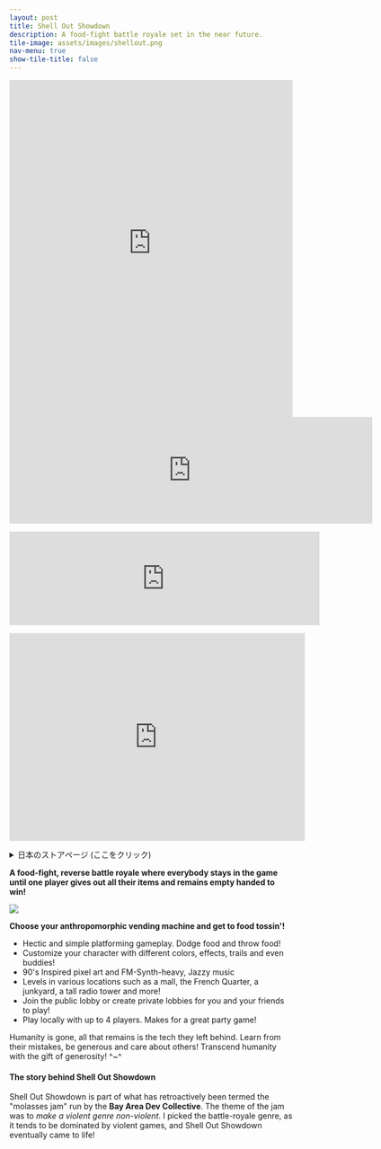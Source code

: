 ```yaml
---
layout: post
title: Shell Out Showdown
description: A food-fight battle royale set in the near future.
tile-image: assets/images/shellout.png
nav-menu: true
show-tile-title: false
---
```



<iframe width="100%" height="600" src="https://www.youtube-nocookie.com/embed/6AugzN6W-UM" title="YouTube video player" frameborder="0" allow="accelerometer; autoplay; clipboard-write; encrypted-media; gyroscope; picture-in-picture" allowfullscreen></iframe>

<iframe src="https://store.steampowered.com/widget/1556660/" frameborder="0" width="646" height="190"></iframe>
<p/>
<iframe src="https://itch.io/embed/923443?linkback=true&amp;dark=true" width="552" height="167" frameborder="0"><a href="https://manadream.itch.io/shell-out-showdown">Shell Out Showdown by manadream</a></iframe>
<p/>
<iframe src="https://www.humblebundle.com/widget/v2/product/shell_out_showdown_widget/YaKgjyg3cF?theme=dark" width="526" height="370" style="border: none;" scrolling="no" frameborder="0"></iframe>
<details>
  <summary>日本のストアページ (ここをクリック)</summary>
  <br/>
  <div>
<p>自分のアイテムをすべて分け与え、その状態をキープし続けたプレイヤーが勝利する<strong>フードファイト逆バトルロワイアル</strong>！</p>
<p><em></em></p><em>
<p><strong>好きな擬人化自販機を選んで食べ物を投げよう！</strong></p>
<ul><li>目まぐるしくも手軽なプラットフォームゲーム。食べ物を避けては投げよう！
    
</li><li>自分のキャラクターの色、エフェクト、軌跡、そして相棒をカスタマイズ！
    
</li><li>90年代にインスパイアされたピクセルアートとFMシンセがメインのジャジーな音楽
    
</li><li>モール、フレンチ・クオーター、廃品置き場、高層ラジオタワーなど、さまざまなロケーションのステージ！
    
</li><li>公開ロビーに参加したり、プライベートロビーを作成したりして友達とプレイ！
    
</li><li>最大4人のプレイヤーでのローカルプレイが可能。パーティーゲームとして最適！
</li></ul>
<p>人類は滅亡し、残されたのは彼らが作り出した機械のみ。彼らの間違いから学び、寛大な心で他人に親切にしよう！寛大なギフトで人類を超越しよう！^~^<br></p><h4>シェルアウト・ショーダウンの裏話</h4>
</em><p><em>シェルアウト・ショーダウンは、<strong>Bay Area Dev Collective</strong>が過去に実施した「モラセス・ジャム」に参加したゲームの一つです。そのゲームジャムは<em>暴力的なジャンルを非暴力的に</em>がテーマでした。私は暴力的なゲームが大半を占めるバトルロワイアルのジャンルを選び、後にシェルアウト・ショーダウンが誕生しました！<br></em></p><p><br></p>
  </div>
</details>
<p><strong>A food-fight, reverse battle royale where everybody stays in the game<br/>until one player gives out all their items and remains empty handed to win!<br></strong></p>
<p><img src="/assets/images/levelShowcaseEN.gif"></p>
<p><strong></strong></p>
<p><strong>Choose your anthropomorphic vending machine and get to food tossin'!</strong></p>
<ul><li>Hectic and simple platforming gameplay. Dodge food and throw food!
    
</li><li>Customize your character with different colors, effects, trails and even buddies!
    
</li><li>90's Inspired pixel art and FM-Synth-heavy, Jazzy music
    
</li><li>Levels in various locations such as a mall, the French Quarter, a junkyard, a tall radio tower and more!
    
</li><li>Join the public lobby or create private lobbies for you and your friends to play!
    
</li><li>Play locally with up to 4 players. Makes for a great party game!
</li></ul>
<p>Humanity is gone, all that remains is the tech they left behind. Learn from their mistakes, be generous and care about others! Transcend humanity with the gift of generosity! ^~^<br></p>
<h4>The story behind Shell Out Showdown</h4>
<p>Shell Out Showdown is part of what has retroactively been termed the "molasses jam" run by the <strong>Bay Area Dev Collective</strong>. The theme of the jam was to <em>make a violent genre non-violent</em>. I picked the battle-royale genre, as it tends to be dominated by violent games, and Shell Out Showdown eventually came to life!</p>
